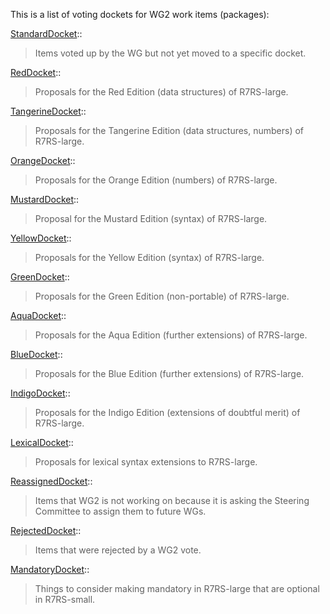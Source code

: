 This is a list of voting dockets for WG2 work items (packages):

[StandardDocket](StandardDocket.md)::
> Items voted up by the WG but not yet moved to a specific docket.

[RedDocket](RedDocket.md)::
> Proposals for the Red Edition (data structures) of R7RS-large.

[TangerineDocket](TangerineDocket.md)::
> Proposals for the Tangerine Edition (data structures, numbers) of R7RS-large.

[OrangeDocket](OrangeDocket.md)::
> Proposals for the Orange Edition (numbers) of R7RS-large.

[MustardDocket](MustardDocket.md)::
> Proposal for the Mustard Edition (syntax) of R7RS-large.

[YellowDocket](YellowDocket.md)::
> Proposals for the Yellow Edition (syntax) of R7RS-large.

[GreenDocket](GreenDocket.md)::
> Proposals for the Green Edition (non-portable) of R7RS-large.

[AquaDocket](AquaDocket.md)::
> Proposals for the Aqua Edition (further extensions) of R7RS-large.

[BlueDocket](BlueDocket.md)::
> Proposals for the Blue Edition (further extensions) of R7RS-large.

[IndigoDocket](IndigoDocket.md)::
> Proposals for the Indigo Edition (extensions of doubtful merit) of R7RS-large.

[LexicalDocket](LexicalDocket.md)::
> Proposals for lexical syntax extensions to R7RS-large.


[ReassignedDocket](ReassignedDocket.md)::
> Items that WG2 is not working on because it is asking the Steering Committee to assign them to future WGs.

[RejectedDocket](RejectedDocket.md)::
> Items that were rejected by a WG2 vote.

[MandatoryDocket](MandatoryDocket.md)::
> Things to consider making mandatory in R7RS-large that are optional in R7RS-small.

